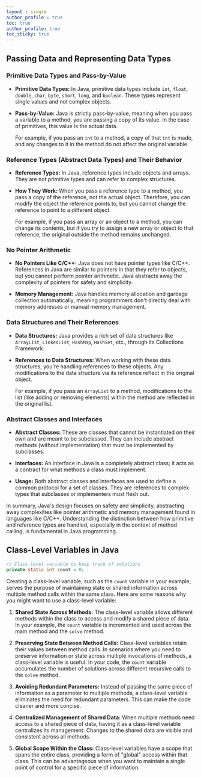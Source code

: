 ```yaml
---
layout : single
author_profile : true
toc: true
author_profile: true
toc_sticky: true
---
```


## Passing Data and Representing Data Types

### Primitive Data Types and Pass-by-Value

- **Primitive Data Types:** In Java, primitive data types include `int`, `float`, `double`, `char`, `byte`, `short`, `long`, and `boolean`. These types represent single values and not complex objects.

- **Pass-by-Value:** Java is strictly pass-by-value, meaning when you pass a variable to a method, you are passing a copy of its value. In the case of primitives, this value is the actual data.

  For example, if you pass an `int` to a method, a copy of that `int` is made, and any changes to it in the method do not affect the original variable.

### Reference Types (Abstract Data Types) and Their Behavior

- **Reference Types:** In Java, reference types include objects and arrays. They are not primitive types and can refer to complex structures.

- **How They Work:** When you pass a reference type to a method, you pass a copy of the reference, not the actual object. Therefore, you can modify the object the reference points to, but you cannot change the reference to point to a different object.

  For example, if you pass an array or an object to a method, you can change its contents, but if you try to assign a new array or object to that reference, the original outside the method remains unchanged.

### No Pointer Arithmetic

- **No Pointers Like C/C++:** Java does not have pointer types like C/C++. References in Java are similar to pointers in that they refer to objects, but you cannot perform pointer arithmetic. Java abstracts away the complexity of pointers for safety and simplicity.

- **Memory Management:** Java handles memory allocation and garbage collection automatically, meaning programmers don't directly deal with memory addresses or manual memory management.

### Data Structures and Their References

- **Data Structures:** Java provides a rich set of data structures like `ArrayList`, `LinkedList`, `HashMap`, `HashSet`, etc., through its Collections Framework.

- **References to Data Structures:** When working with these data structures, you're handling references to these objects. Any modifications to the data structure via its reference reflect in the original object.

  For example, if you pass an `ArrayList` to a method, modifications to the list (like adding or removing elements) within the method are reflected in the original list.

### Abstract Classes and Interfaces

- **Abstract Classes:** These are classes that cannot be instantiated on their own and are meant to be subclassed. They can include abstract methods (without implementation) that must be implemented by subclasses.

- **Interfaces:** An interface in Java is a completely abstract class; it acts as a contract for what methods a class must implement.

- **Usage:** Both abstract classes and interfaces are used to define a common protocol for a set of classes. They are references to complex types that subclasses or implementers must flesh out.

In summary, Java's design focuses on safety and simplicity, abstracting away complexities like pointer arithmetic and memory management found in languages like C/C++. Understanding the distinction between how primitive and reference types are handled, especially in the context of method calling, is fundamental in Java programming.

## Class-Level Variables in Java

```java
// Class-level variable to keep track of solutions  
private static int count = 0;
```

Creating a class-level variable, such as the `count` variable in your example, serves the purpose of maintaining state or shared information across multiple method calls within the same class. Here are some reasons why you might want to use a class-level variable:

1. **Shared State Across Methods:**
   The class-level variable allows different methods within the class to access and modify a shared piece of data. In your example, the `count` variable is incremented and used across the main method and the `solve` method.

2. **Preserving State Between Method Calls:**
   Class-level variables retain their values between method calls. In scenarios where you need to preserve information or state across multiple invocations of methods, a class-level variable is useful. In your code, the `count` variable accumulates the number of solutions across different recursive calls to the `solve` method.

3. **Avoiding Redundant Parameters:**
   Instead of passing the same piece of information as a parameter to multiple methods, a class-level variable eliminates the need for redundant parameters. This can make the code cleaner and more concise.

4. **Centralized Management of Shared Data:**
   When multiple methods need access to a shared piece of data, having it as a class-level variable centralizes its management. Changes to the shared data are visible and consistent across all methods.

5. **Global Scope Within the Class:**
   Class-level variables have a scope that spans the entire class, providing a form of "global" access within that class. This can be advantageous when you want to maintain a single point of control for a specific piece of information.
